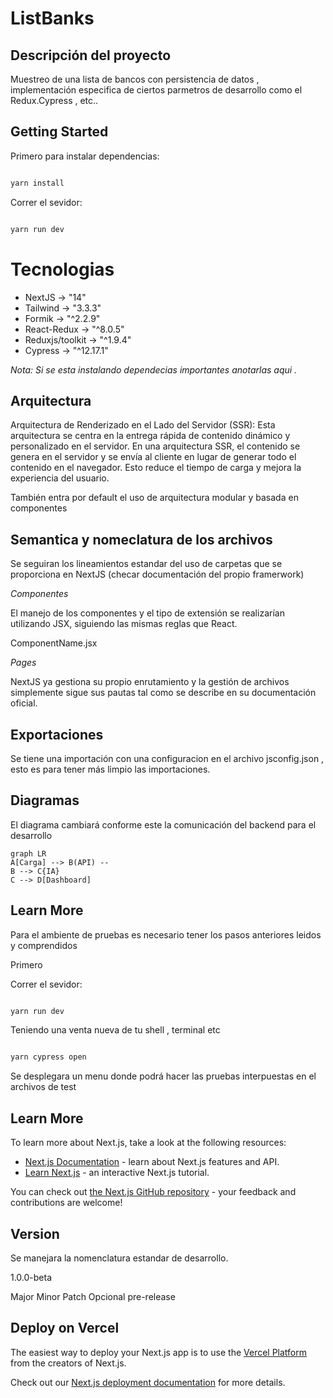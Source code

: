 # ListBanks

## Descripción del proyecto
Muestreo de una lista de bancos con persistencia de datos , implementación especifica de ciertos parmetros de desarrollo como el Redux.Cypress , etc..

## Getting Started

Primero para instalar dependencias:

```bash

yarn install

```

Correr el sevidor:

```bash

yarn run dev

```

# Tecnologias

- NextJS -> "14"
- Tailwind -> "3.3.3"
- Formik -> "^2.2.9"
- React-Redux -> "^8.0.5"
- Reduxjs/toolkit -> "^1.9.4"
- Cypress -> "^12.17.1"

_Nota: Si se esta instalando dependecias importantes anotarlas aqui ._

## Arquitectura

Arquitectura de Renderizado en el Lado del Servidor (SSR): Esta arquitectura se centra en la entrega rápida de contenido dinámico y personalizado en el servidor. En una arquitectura SSR, el contenido se genera en el servidor y se envía al cliente en lugar de generar todo el contenido en el navegador. Esto reduce el tiempo de carga y mejora la experiencia del usuario.

También entra por default el uso de arquitectura modular y basada en componentes

## Semantica y nomeclatura de los archivos

Se seguiran los lineamientos estandar del uso de carpetas que se proporciona en NextJS (checar documentación del propio framerwork)

_Componentes_

El manejo de los componentes y el tipo de extensión se realizarían utilizando JSX, siguiendo las mismas reglas que React.

ComponentName.jsx

_Pages_

NextJS ya gestiona su propio enrutamiento y la gestión de archivos simplemente sigue sus pautas tal como se describe en su documentación oficial.

## Exportaciones

Se tiene una importación con una configuracion en el archivo jsconfig.json , esto es para tener más limpio las importaciones.

## Diagramas

El diagrama cambiará conforme este la comunicación del backend para el desarrollo

```mermaid
graph LR
A[Carga] --> B(API) --
B --> C{IA}
C --> D[Dashboard]

```

## Learn More

Para el ambiente de pruebas es necesario tener los pasos anteriores leidos y comprendidos

Primero 

Correr el sevidor:

```bash

yarn run dev

```

Teniendo una venta nueva de tu shell , terminal etc 


```bash

yarn cypress open

```
Se desplegara un menu donde podrá hacer las pruebas interpuestas en el archivos de test


## Learn More

To learn more about Next.js, take a look at the following resources:

- [Next.js Documentation](https://nextjs.org/docs) - learn about Next.js features and API.
- [Learn Next.js](https://nextjs.org/learn) - an interactive Next.js tutorial.

You can check out [the Next.js GitHub repository](https://github.com/vercel/next.js/) - your feedback and contributions are welcome!

## Version

Se manejara la nomenclatura estandar de desarrollo.

1.0.0-beta

Major
Minor
Patch
Opcional pre-release


## Deploy on Vercel

The easiest way to deploy your Next.js app is to use the [Vercel Platform](https://vercel.com/new?utm_medium=default-template&filter=next.js&utm_source=create-next-app&utm_campaign=create-next-app-readme) from the creators of Next.js.

Check out our [Next.js deployment documentation](https://nextjs.org/docs/deployment) for more details.
